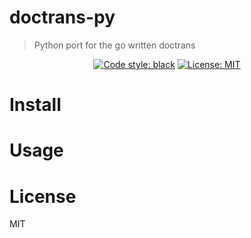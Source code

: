 # doctrans-py

> Python port for the go written doctrans

<div align="center">
<a href="https://github.com/psf/black"><img alt="Code style: black" src="https://img.shields.io/badge/code%20style-black-000000.svg?style=flat-square"></a>
<a href=""><img alt="License: MIT" src="https://img.shields.io/badge/License%3A-MIT-green?style=flat-square"></a>
</div>

# Install

# Usage

# License
MIT